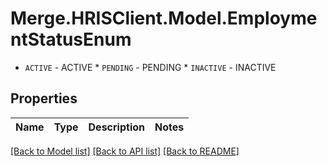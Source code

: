 # Merge.HRISClient.Model.EmploymentStatusEnum
* `ACTIVE` - ACTIVE * `PENDING` - PENDING * `INACTIVE` - INACTIVE

## Properties

Name | Type | Description | Notes
------------ | ------------- | ------------- | -------------

[[Back to Model list]](../README.md#documentation-for-models) [[Back to API list]](../README.md#documentation-for-api-endpoints) [[Back to README]](../README.md)

